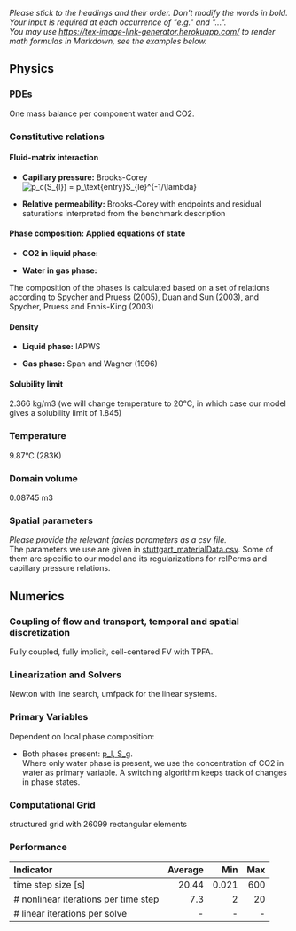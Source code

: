 _Please stick to the headings and their order. Don't modify the words in bold. Your input is required at each occurrence of "e.g." and "..."._<br>
_You may use https://tex-image-link-generator.herokuapp.com/ to render math formulas in Markdown, see the examples below._

## Physics

### PDEs

One mass balance per component water and CO2.

### Constitutive relations

#### Fluid-matrix interaction

* **Capillary pressure:**  Brooks-Corey
  ![p_c(S_{l}) = p_\text{entry}S_{le}^{-1/\lambda}](https://render.githubusercontent.com/render/math?math=%5Cdisplaystyle+p_c%28S_%7Bl%7D%29+%3D+p_%5Ctext%7Bentry%7DS_%7Ble%7D%5E%7B-1%2F%5Clambda%7D%0A)

* **Relative permeability:** Brooks-Corey with endpoints and residual saturations interpreted from the benchmark description

#### Phase composition: Applied equations of state

* **CO2 in liquid phase:**

* **Water in gas phase:**

The composition of the phases is calculated based on a set of relations according to Spycher and Pruess (2005), Duan and Sun (2003), and Spycher, Pruess and Ennis-King (2003)

#### Density

* **Liquid phase:** IAPWS

* **Gas phase:** Span and Wagner (1996)

#### Solubility limit

2.366 kg/m3 (we will change temperature to 20°C, in which case our model gives a solubility limit of 1.845)

### Temperature

9.87°C (283K)

### Domain volume

0.08745 m3

### Spatial parameters

_Please provide the relevant facies parameters as a csv file._<br>
The parameters we use are given in [stuttgart_materialData.csv](stuttgart_materialData.csv). Some of them are specific to our model and its regularizations for relPerms and capillary pressure relations.

## Numerics

### Coupling of flow and transport, temporal and spatial discretization

Fully coupled, fully implicit, cell-centered FV with TPFA.

### Linearization and Solvers

Newton with line search, umfpack for the linear systems.

### Primary Variables

Dependent on local phase composition: <br>
* Both phases present:
  [p_l, S_g](https://render.githubusercontent.com/render/math?math=%5Ctextstyle+p_l%2C+S_g%0A). <br>
Where only water phase is present, we use the concentration of CO2 in water as primary variable. A switching algorithm keeps track of changes in phase states.

### Computational Grid

structured grid with 26099 rectangular elements

### Performance

| Indicator                            |  Average |      Min |      Max |
|:-------------------------------------|---------:|---------:|---------:|
| time step size [s]                   |    20.44 |    0.021 |      600 |
| # nonlinear iterations per time step |      7.3 |        2 |       20 |
| # linear iterations per solve        |      -   |      -   |      -   |
